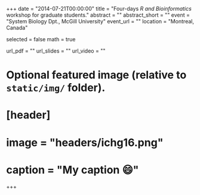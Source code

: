 +++
date = "2014-07-21T00:00:00"
title = "Four-days *R and Bioinformatics* workshop for graduate students."
abstract = ""
abstract_short = ""
event = "System Biology Dpt., McGill University"
event_url = ""
location = "Montreal, Canada"

selected = false
math = true

url_pdf = ""
url_slides = ""
url_video = ""

# Optional featured image (relative to `static/img/` folder).
# [header]
# image = "headers/ichg16.png"
# caption = "My caption :smile:"

+++

